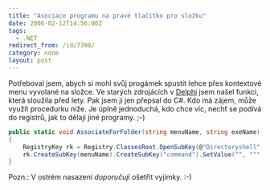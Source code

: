 ```yaml
---
title: "Asociace programu na pravé tlačítko pro složku"
date: 2006-02-12T14:56:00Z
tags:
  - .NET
redirect_from: /id/7398/
category: none
layout: post
---
```

Potřeboval jsem, abych si mohl svůj progámek spustit lehce přes kontextové menu vyvolané na složce. Ve starých zdrojácích v [Delphi][1] jsem našel funkci, která sloužila před lety. Pak jsem ji jen přepsal do C#. Kdo má zájem, může využít procedurku níže. Je úplně jednoduchá, kdo chce víc, nechť se podívá do registrů, jak to dělají jiné programy. ;-)

```csharp
public static void AssociateForFolder(string menuName, string exeName)
{
	RegistryKey rk = Registry.ClassesRoot.OpenSubKey(@"Directoryshell", true);
	rk.CreateSubKey(menuName).CreateSubKey("command").SetValue("", """ + exeName + "" "%1"");
}
```

Pozn.: V ostrém nasazení _doporučuji_ ošetřit vyjímky. :-)

[1]: https://en.wikipedia.org/wiki/Delphi_(programming_language)
